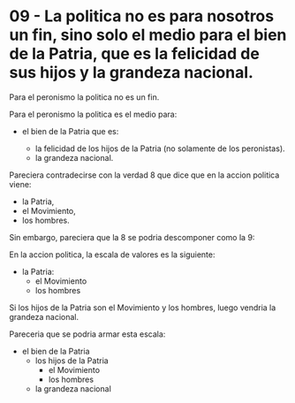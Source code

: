 # 09 - La politica no es para nosotros un fin, sino solo el medio para el bien de la Patria, que es la felicidad de sus hijos y la grandeza nacional.

Para el peronismo la politica no es un fin.

Para el peronismo la politica es el medio para:

- el bien de la Patria que es:
  
  - la felicidad de los hijos de la Patria (no solamente de los peronistas).
  - la grandeza nacional.

Pareciera contradecirse con la verdad 8 que dice que en la accion politica viene:
  - la Patria,
  - el Movimiento,
  - los hombres.

Sin embargo, pareciera que la 8 se podria descomponer como la 9:

En la accion politica, la escala de valores es la siguiente:

- la Patria:
  -  el Movimiento
  -  los hombres

Si los hijos de la Patria son el Movimiento y los hombres, luego vendria la grandeza nacional.

Pareceria que se podria armar esta escala:

- el bien de la Patria
  - los hijos de la Patria
    - el Movimiento
    - los hombres
  - la grandeza nacional
    
